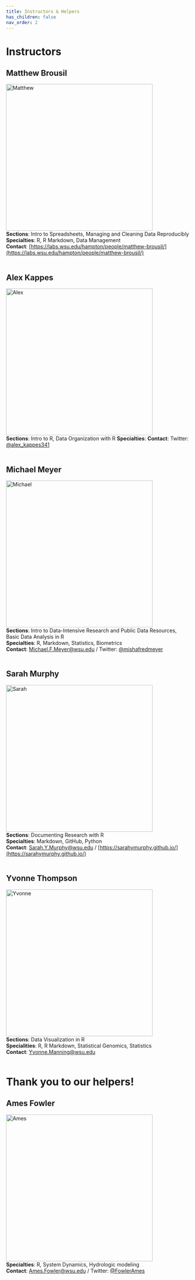 ```yaml
---
title: Instructors & Helpers
has_children: false
nav_order: 2
---
```


# Instructors

## Matthew Brousil
<img src="https://github.com/sarahymurphy/2021-06-07-cereo-reu-data-wrangling/blob/master/InstructorPhotos/IMG_6598.jpg?raw=true" alt="Matthew" width="400"/><br>
<b>Sections</b>: Intro to Spreadsheets, Managing and Cleaning Data Reproducibly<br>
<b>Specialties</b>: R, R Markdown, Data Management<br>
<b>Contact</b>: [https://labs.wsu.edu/hampton/people/matthew-brousil/](https://labs.wsu.edu/hampton/people/matthew-brousil/)<br><br>

## Alex Kappes
<img src="https://github.com/sarahymurphy/2021-06-07-cereo-reu-data-wrangling/blob/master/InstructorPhotos/RoS.jpg?raw=true" alt="Alex" width="400"/><br>
<b>Sections</b>: Intro to R, Data Organization with R
<b>Specialties</b>: 
<b>Contact</b>: Twitter: [@alex_kappes341](https://twitter.com/alex_kappes341)<br><br>

## Michael Meyer 
<img src="https://github.com/sarahymurphy/2021-06-07-cereo-reu-data-wrangling/blob/master/InstructorPhotos/IMG_2323.jpg?raw=true" alt="Michael" width="400"/><br>
<b>Sections</b>: Intro to Data-Intensive Research and Public Data Resources, Basic Data Analysis in R<br>
<b>Specialties</b>: R, Markdown, Statistics, Biometrics<br>
<b>Contact</b>: Michael.F.Meyer@wsu.edu / Twitter: [@mishafredmeyer](https://twitter.com/mishafredmeyer)<br><br>

## Sarah Murphy
<img src="https://github.com/sarahymurphy/2021-06-07-cereo-reu-data-wrangling/blob/master/InstructorPhotos/IMG_79071.JPG?raw=true" alt="Sarah" width="400"/><br>
<b>Sections</b>: Documenting Research with R<br>
<b>Specialties</b>: Markdown, GitHub, Python<br>
<b>Contact</b>: Sarah.Y.Murphy@wsu.edu / [https://sarahymurphy.github.io/](https://sarahymurphy.github.io/)<br><br>

## Yvonne Thompson 
<img src="https://github.com/sarahymurphy/2021-06-07-cereo-reu-data-wrangling/blob/master/InstructorPhotos/YvonneThompson.jpg?raw=true" alt="Yvonne" width="400"/><br>
<b>Sections</b>: Data Visualization in R<br>
<b>Specialities</b>: R, R Markdown, Statistical Genomics, Statistics<br>
<b>Contact</b>: Yvonne.Manning@wsu.edu<br><br>

# Thank you to our helpers!

## Ames Fowler
<img src="https://github.com/sarahymurphy/2021-06-07-cereo-reu-data-wrangling/blob/master/InstructorPhotos/headshot_filter.jpg?raw=true" alt="Ames" width="400"/><br>
<b>Specialties</b>: R, System Dynamics, Hydrologic modeling<br>
<b>Contact</b>: Ames.Fowler@wsu.edu / Twitter: [@FowlerAmes](https://twitter.com/FowlerAmes)<br>
